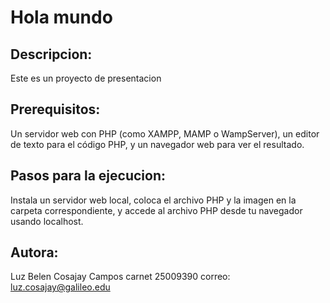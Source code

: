 # Hola mundo

## Descripcion:
Este es un proyecto de presentacion

## Prerequisitos:
Un servidor web con PHP (como XAMPP, MAMP o WampServer), un editor de texto para el código PHP, y un navegador web para ver el resultado.

## Pasos para la ejecucion:
Instala un servidor web local, coloca el archivo PHP y la imagen en la carpeta correspondiente, y accede al archivo PHP desde tu navegador usando localhost.

## Autora: 
 Luz Belen Cosajay Campos 
 carnet 25009390
 correo: luz.cosajay@galileo.edu
